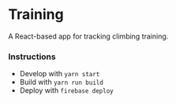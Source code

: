 # Training

A React-based app for tracking climbing training. 

### Instructions

* Develop with `yarn start`
* Build with `yarn run build`
* Deploy with `firebase deploy`